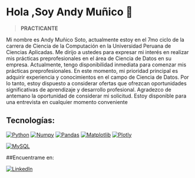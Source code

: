 # Hola ,Soy Andy Muñico 👋
> **PRACTICANTE**

Mi nombre es Andy Muñico Soto, actualmente estoy en el 7mo ciclo de la carrera de Ciencia de la Computación en la Universidad Peruana de Ciencias
Aplicadas. Me dirijo a ustedes para expresar mi interés en realizar mis prácticas preprofesionales en el área de Ciencia de Datos en su empresa.
Actualmente, tengo disponibilidad inmediata para comenzar mis prácticas preprofesionales.
En este momento, mi prioridad principal es adquirir experiencia y conocimientos en el campo de Ciencia de Datos. Por lo tanto, estoy dispuesto a
considerar ofertas que ofrezcan oportunidades significativas de aprendizaje y desarrollo profesional.
Agradezco de antemano la oportunidad de considerar mi solicitud. Estoy disponible para una entrevista en cualquier momento conveniente

## Tecnologías:
[![Python](https://img.shields.io/badge/Python-yellow?style=for-the-badge&logo=python&logoColor=white&labelColor=101010)]()
[![Numpy](https://img.shields.io/badge/Numpy-007396?style=for-the-badge&logo=numpy&logoColor=white&labelColor=101010)]()
[![Pandas](https://img.shields.io/badge/Pandas-4285F4?style=for-the-badge&logo=pandas&logoColor=white&labelColor=101010)]()
[![Matplotlib](https://img.shields.io/badge/Matplotlib-9146FF?style=for-the-badge&logo=matplotlib&logoColor=white&labelColor=101010)]()
[![Plotly](https://img.shields.io/badge/Plotly-3DDC84?style=for-the-badge&logo=plotly&logoColor=white&labelColor=101010)]()


[![MySQL](https://img.shields.io/badge/MySQL-4479A1?style=for-the-badge&logo=mysql&logoColor=white&labelColor=101010)]()

##Encuentrame en:

[![LinkedIn](https://img.shields.io/badge/LinkedIn-Andy_Muñico-0077B5?style=for-the-badge&logo=linkedin&logoColor=white&labelColor=101010)](www.linkedin.com/in/andy-muñico-soto)
<!--
**andyjohan0/andyjohan0** is a ✨ _special_ ✨ repository because its `README.md` (this file) appears on your GitHub profile.

Here are some ideas to get you started:

- 🔭 I’m currently working on ...
- 🌱 I’m currently learning ...
- 👯 I’m looking to collaborate on ...
- 🤔 I’m looking for help with ...
- 💬 Ask me about ...
- 📫 How to reach me: ...
- 😄 Pronouns: ...
- ⚡ Fun fact: ...
-->
